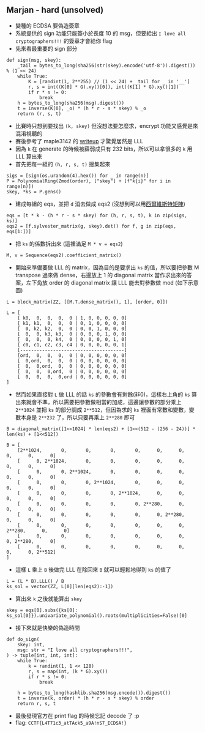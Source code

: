 ## Marjan - hard (unsolved)

* 變種的 ECDSA 要偽造簽章
* 系統提供的 sign 功能只能簽小於長度 10 的 msg，但要給出 `I love all cryptographers!!!` 的簽章才會給你 flag
* 先來看最重要的 sign 部分
```sage
def sign(msg, skey):
    _tail = bytes_to_long(sha256(str(skey).encode('utf-8')).digest()) % (1 << 24)
    while True:
        K = [randint(1, 2**255) // (1 << 24) + _tail for _ in '__']
        r, s = int((K[0] * G).xy()[0]), int((K[1] * G).xy()[1])
        if r * s != 0:
            break
    h = bytes_to_long(sha256(msg).digest())
    t = inverse(K[0], _o) * (h * r - s * skey) % _o
    return (r, s, t)
```
* 比賽時只想到要找出 `(k, skey)` 但沒想法要怎麼求，encrypt 功能又感覺是來混淆視聽的
* 賽後參考了 maple3142 的 [writeup](https://blog.maple3142.net/2023/07/09/cryptoctf-2023-writeups/#marjan) 才驚覺居然是 LLL
* 因為 `k` 在 generate 的時候被薛弱成只有 232 bits，所以可以拿很多的 `k` 用 LLL 算出來
* 首先把每一組的 `(h, r, s, t)` 搜集起來
```sage
sigs = [sign(os.urandom(4).hex()) for _ in range(n)]
P = PolynomialRing(Zmod(order), ["skey"] + [f"k{i}" for i in range(n)])
skey, *ks = P.gens()
```
* 建成每組的 eqs，並把 `d` 消去做成 eqs2 (沒想到可以用[西爾維斯特矩陣](https://en.wikipedia.org/wiki/Sylvester_matrix))
```sage
eqs = [t * k - (h * r - s * skey) for (h, r, s, t), k in zip(sigs, ks)]
eqs2 = [f.sylvester_matrix(g, skey).det() for f, g in zip(eqs, eqs[1:])]
```
* 把 `ks` 的係數拆出來 (這裡滿足 `M * v = eqs2`)
```sage
M, v = Sequence(eqs2).coefficient_matrix()
```
* 開始來準備要做 LLL 的 matrix，因為目的是要求出 `ks` 的值，所以要把參數 M transpose 過來做 dense，右邊放上 1 的 diagonal matrix 當作求出來的答案，左下角放 order 的 diagonal matrix 讓 LLL 能去對參數做 mod (如下示意圖)
```sage
L = block_matrix(ZZ, [[M.T.dense_matrix(), 1], [order, 0]])
```
```
L = [
    [ k0,  0,  0,  0,  0 | 1, 0, 0, 0, 0, 0]
    [ k1, k1,  0,  0,  0 | 0, 1, 0, 0, 0, 0]
    [  0, k2, k2,  0,  0 | 0, 0, 1, 0, 0, 0]
    [  0,  0, k3, k3,  0 | 0, 0, 0, 1, 0, 0]
    [  0,  0,  0, k4,  0 | 0, 0, 0, 0, 1, 0]
    [ c0, c1, c2, c3, c4 | 0, 0, 0, 0, 0, 1]
    [--------------------------------------]
    [ord,  0,  0,  0,  0 | 0, 0, 0, 0, 0, 0]
    [  0,ord,  0,  0,  0 | 0, 0, 0, 0, 0, 0]
    [  0,  0,ord,  0,  0 | 0, 0, 0, 0, 0, 0]
    [  0,  0,  0,ord,  0 | 0, 0, 0, 0, 0, 0]
    [  0,  0,  0,  0,ord | 0, 0, 0, 0, 0, 0]
]
```
* 然而如果直接對 `L` 做 LLL 的話 `ks` 的參數會有剩餘(非0)，這樣右上角的 `ks` 算出來就會不準，所以需要把參數做相當的加成，這邊讓參數的部分乘上 `2**1024` 並把 `ks` 的部分調成 `2**512`，但因為求的 `ks` 裡面有常數和變數，變數本身是 `2**232` 了，所以只要再乘上 `2**280` 即可
```sage
B = diagonal_matrix([1<<1024] * len(eqs2) + [1<<(512 - (256 - 24))] * len(ks) + [1<<512])
```
```
B = [
    [2**1024,       0,       0,       0,       0,      0,      0,      0,      0,      0]
    [      0, 2**1024,       0,       0,       0,      0,      0,      0,      0,      0]
    [      0,       0, 2**1024,       0,       0,      0,      0,      0,      0,      0]
    [      0,       0,       0, 2**1024,       0,      0,      0,      0,      0,      0]
    [      0,       0,       0,       0, 2**1024,      0,      0,      0,      0,      0]
    [      0,       0,       0,       0,       0, 2**280,      0,      0,      0,      0]
    [      0,       0,       0,       0,       0,      0, 2**280,      0,      0,      0]
    [      0,       0,       0,       0,       0,      0,      0, 2**280,      0,      0]
    [      0,       0,       0,       0,       0,      0,      0,      0, 2**280,      0]
    [      0,       0,       0,       0,       0,      0,      0,      0,      0, 2**512]
]
```
* 這樣 `L` 乘上 `B` 後做完 LLL 在除回來 `B` 就可以輕鬆地得到 `ks` 的值了
```sage
L = (L * B).LLL() / B
ks_sol = vector(ZZ, L[0][len(eqs2):-1])
```
* 算出來 `k` 之後就能算出 `skey`
```sage
skey = eqs[0].subs({ks[0]: ks_sol[0]}).univariate_polynomial().roots(multiplicities=False)[0]
```
* 接下來就是快樂的偽造時間
```sage
def do_sign(
    skey: int,
    msg: str = "I love all cryptographers!!!",
) -> tuple[int, int, int]:
    while True:
        k = randint(1, 1 << 128)
        r, s = map(int, (k * G).xy())
        if r * s != 0:
            break

    h = bytes_to_long(hashlib.sha256(msg.encode()).digest())
    t = inverse(k, order) * (h * r - s * skey) % order
    return r, s, t
```
* 最後發現官方在 print flag 的時候忘記 decode 了 :p
* flag: `CCTF{L4T71c3_atTAck5_a9A!nS7_ECDSA!}`
